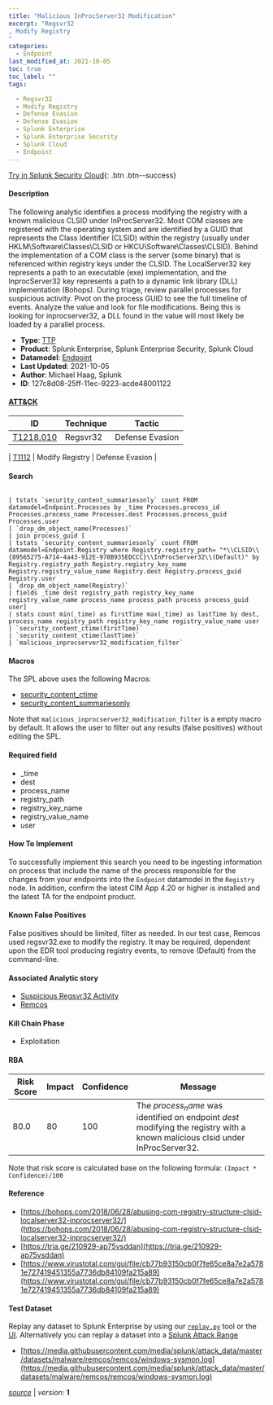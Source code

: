 ```yaml
---
title: "Malicious InProcServer32 Modification"
excerpt: "Regsvr32
, Modify Registry
"
categories:
  - Endpoint
last_modified_at: 2021-10-05
toc: true
toc_label: ""
tags:

  - Regsvr32
  - Modify Registry
  - Defense Evasion
  - Defense Evasion
  - Splunk Enterprise
  - Splunk Enterprise Security
  - Splunk Cloud
  - Endpoint
---
```




[Try in Splunk Security Cloud](https://www.splunk.com/en_us/cyber-security.html){: .btn .btn--success}

#### Description

The following analytic identifies a process modifying the registry with a known malicious CLSID under InProcServer32. Most COM classes are registered with the operating system and are identified by a GUID that represents the Class Identifier (CLSID) within the registry (usually under HKLM\\Software\\Classes\\CLSID or HKCU\\Software\\Classes\\CLSID).  Behind the implementation of a COM class is the server (some binary) that is referenced within registry keys under the CLSID.  The LocalServer32 key represents a path to an executable (exe) implementation, and the InprocServer32 key represents a path to a dynamic link library (DLL) implementation (Bohops). During triage, review parallel processes for suspicious activity. Pivot on the process GUID to see the full timeline of events. Analyze the value and look for file modifications. Being this is looking for inprocserver32, a DLL found in the value will most likely be loaded by a parallel process.

- **Type**: [TTP](https://github.com/splunk/security_content/wiki/object-Analytic-Types)
- **Product**: Splunk Enterprise, Splunk Enterprise Security, Splunk Cloud
- **Datamodel**: [Endpoint](https://docs.splunk.com/Documentation/CIM/latest/User/Endpoint)
- **Last Updated**: 2021-10-05
- **Author**: Michael Haag, Splunk
- **ID**: 127c8d08-25ff-11ec-9223-acde48001122


#### [ATT&CK](https://attack.mitre.org/)

| ID             | Technique        |  Tactic             |
| -------------- | ---------------- |-------------------- |
| [T1218.010](https://attack.mitre.org/techniques/T1218/010/) | Regsvr32 | Defense Evasion |

| [T1112](https://attack.mitre.org/techniques/T1112/) | Modify Registry | Defense Evasion |

#### Search

```

| tstats `security_content_summariesonly` count FROM datamodel=Endpoint.Processes by _time Processes.process_id Processes.process_name Processes.dest Processes.process_guid Processes.user 
| `drop_dm_object_name(Processes)` 
| join process_guid [
| tstats `security_content_summariesonly` count FROM datamodel=Endpoint.Registry where Registry.registry_path= "*\\CLSID\\{89565275-A714-4a43-912E-978B935EDCCC}\\InProcServer32\\(Default)" by Registry.registry_path Registry.registry_key_name Registry.registry_value_name Registry.dest Registry.process_guid Registry.user 
| `drop_dm_object_name(Registry)` 
| fields _time dest registry_path registry_key_name registry_value_name process_name process_path process process_guid user] 
| stats count min(_time) as firstTime max(_time) as lastTime by dest, process_name registry_path registry_key_name registry_value_name user 
| `security_content_ctime(firstTime)` 
| `security_content_ctime(lastTime)` 
| `malicious_inprocserver32_modification_filter`
```

#### Macros
The SPL above uses the following Macros:
* [security_content_ctime](https://github.com/splunk/security_content/blob/develop/macros/security_content_ctime.yml)
* [security_content_summariesonly](https://github.com/splunk/security_content/blob/develop/macros/security_content_summariesonly.yml)

Note that `malicious_inprocserver32_modification_filter` is a empty macro by default. It allows the user to filter out any results (false positives) without editing the SPL.

#### Required field
* _time
* dest
* process_name
* registry_path
* registry_key_name
* registry_value_name
* user


#### How To Implement
To successfully implement this search you need to be ingesting information on process that include the name of the process responsible for the changes from your endpoints into the `Endpoint` datamodel in the `Registry` node. In addition, confirm the latest CIM App 4.20 or higher is installed and the latest TA for the endpoint product.

#### Known False Positives
False positives should be limited, filter as needed. In our test case, Remcos used regsvr32.exe to modify the registry. It may be required, dependent upon the EDR tool producing registry events, to remove (Default) from the command-line.

#### Associated Analytic story
* [Suspicious Regsvr32 Activity](/stories/suspicious_regsvr32_activity)
* [Remcos](/stories/remcos)


#### Kill Chain Phase
* Exploitation



#### RBA

| Risk Score  | Impact      | Confidence   | Message      |
| ----------- | ----------- |--------------|--------------|
| 80.0 | 80 | 100 | The $process_name$ was identified on endpoint $dest$ modifying the registry with a known malicious clsid under InProcServer32. |


Note that risk score is calculated base on the following formula: `(Impact * Confidence)/100`



#### Reference

* [https://bohops.com/2018/06/28/abusing-com-registry-structure-clsid-localserver32-inprocserver32/](https://bohops.com/2018/06/28/abusing-com-registry-structure-clsid-localserver32-inprocserver32/)
* [https://tria.ge/210929-ap75vsddan](https://tria.ge/210929-ap75vsddan)
* [https://www.virustotal.com/gui/file/cb77b93150cb0f7fe65ce8a7e2a5781e727419451355a7736db84109fa215a89](https://www.virustotal.com/gui/file/cb77b93150cb0f7fe65ce8a7e2a5781e727419451355a7736db84109fa215a89)



#### Test Dataset
Replay any dataset to Splunk Enterprise by using our [`replay.py`](https://github.com/splunk/attack_data#using-replaypy) tool or the [UI](https://github.com/splunk/attack_data#using-ui).
Alternatively you can replay a dataset into a [Splunk Attack Range](https://github.com/splunk/attack_range#replay-dumps-into-attack-range-splunk-server)


* [https://media.githubusercontent.com/media/splunk/attack_data/master/datasets/malware/remcos/remcos/windows-sysmon.log](https://media.githubusercontent.com/media/splunk/attack_data/master/datasets/malware/remcos/remcos/windows-sysmon.log)



[*source*](https://github.com/splunk/security_content/tree/develop/detections/endpoint/malicious_inprocserver32_modification.yml) \| *version*: **1**